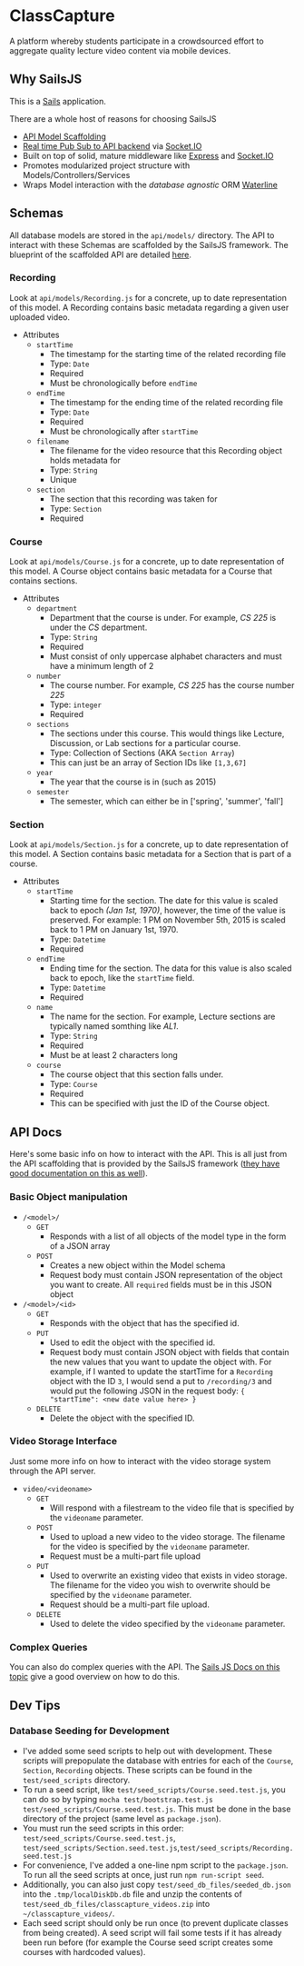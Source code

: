 # ClassCapture
A platform whereby students participate in a crowdsourced effort to aggregate quality lecture video content via mobile devices.

## Why SailsJS
This is a [Sails](http://sailsjs.org) application.

There are a whole host of reasons for choosing SailsJS

- [API Model Scaffolding](https://youtu.be/GK-tFvpIR7c?t=1m35s)
- [Real time Pub Sub to API backend](https://youtu.be/GK-tFvpIR7c?t=5m20s) via [Socket.IO](http://socket.io/)
- Built on top of solid, mature middleware like [Express](http://expressjs.com/) and [Socket.IO](http://socket.io/)
- Promotes modularized project structure with Models/Controllers/Services
- Wraps Model interaction with the *database agnostic* ORM [Waterline](https://github.com/balderdashy/waterline)
	
## Schemas
All database models are stored in the `api/models/` directory.
The API to interact with these Schemas are scaffolded by the SailsJS framework.
The blueprint of the scaffolded API are detailed [here](http://sailsjs.org/documentation/reference/blueprint-api).

### Recording
Look at `api/models/Recording.js` for a concrete, up to date representation of this model. A Recording contains basic metadata regarding a given user uploaded video.

- Attributes
	- `startTime`
		- The timestamp for the starting time of the related recording file
		- Type: `Date`
		- Required
		- Must be chronologically before `endTime`
	- `endTime`
		- The timestamp for the ending time of the related recording file
		- Type: `Date`
		- Required
		- Must be chronologically after `startTime`
	- `filename`
		- The filename for the video resource that this Recording object holds metadata for
		- Type: `String`
		- Unique
	- `section`
		- The section that this recording was taken for
		- Type: `Section`
		- Required
		
### Course
Look at `api/models/Course.js` for a concrete, up to date representation of this model. A Course object contains basic metadata for a Course that contains sections.

- Attributes
	- `department`
		- Department that the course is under. For example, *CS 225* is under the *CS* department.
		- Type: `String`
		- Required
		- Must consist of only uppercase alphabet characters and must have a minimum length of 2
	- `number`
		- The course number. For example, *CS 225* has the course number *225*
		- Type: `integer`
		- Required
	- `sections`
		- The sections under this course. This would things like Lecture, Discussion, or Lab sections for a particular course.
		- Type: Collection of Sections (AKA `Section Array`)
		- This can just be an array of Section IDs like `[1,3,67]`	
	- `year`
		- The year that the course is in (such as 2015)
	- `semester`
		- The semester, which can either be in ['spring', 'summer', 'fall']
	
### Section
Look at `api/models/Section.js` for a concrete, up to date representation of this model. A Section contains basic metadata for a Section that is part of a course.

- Attributes
	- `startTime`
		- Starting time for the section. The date for this value is scaled back to epoch *(Jan 1st, 1970)*, however, the time of the value is preserved. For example: 1 PM on November 5th, 2015 is scaled back to 1 PM on January 1st, 1970.
		- Type: `Datetime`
		- Required
	- `endTime`
		- Ending time for the section. The data for this value is also scaled back to epoch, like the `startTime` field.
		- Type: `Datetime`
		- Required
	- `name`
		- The name for the section. For example, Lecture sections are typically named somthing like *AL1*.
		- Type: `String`
		- Required
		- Must be at least 2 characters long
	- `course`
		- The course object that this section falls under.
		- Type: `Course`
		- Required
		- This can be specified with just the ID of the Course object.
		
## API Docs
Here's some basic info on how to interact with the API. This is all just from the API scaffolding that is provided by the SailsJS framework ([they have good documentation on this as well](http://sailsjs.org/documentation/reference/blueprint-api)).

### Basic Object manipulation
- `/<model>/`
	- `GET`
		- Responds with a list of all objects of the model type in the form of a JSON array
	- `POST`
		- Creates a new object within the Model schema
		- Request body must contain JSON representation of the object you want to create. All `required` fields must be in this JSON object
- `/<model>/<id>`
	- `GET`
		- Responds with the object that has the specified id.
	- `PUT`
		- Used to edit the object with the specified id.
		- Request body must contain JSON object with fields that contain the new values that you want to update the object with. For example, if I wanted to update the startTime for a `Recording` object with the ID `3`, I would send a put to `/recording/3` and would put the following JSON in the request body: `{ "startTime": <new date value here> }`
	- `DELETE`
		- Delete the object with the specified ID.
		
### Video Storage Interface
Just some more info on how to interact with the video storage system through the API server.

- `video/<videoname>`
	- `GET`
		- Will respond with a filestream to the video file that is specified by the `videoname` parameter.
	- `POST`
		- Used to upload a new video to the video storage. The filename for the video is specified by the `videoname` parameter.
		- Request must be a multi-part file upload
	- `PUT`
		- Used to overwrite an existing video that exists in video storage. The filename for the video you wish to overwrite should be specified by the `videoname` parameter.
		- Request should be a multi-part file upload.
	- `DELETE`
		- Used to delete the video specified by the `videoname` parameter.
		
### Complex Queries
You can also do complex queries with the API. The [Sails JS Docs on this topic](http://sailsjs.org/documentation/reference/blueprint-api/find-where) give a good overview on how to do this.

## Dev Tips

### Database Seeding for Development
- I've added some seed scripts to help out with development. These scripts will prepopulate the database with entries for each of the `Course`, `Section`, `Recording` objects. These scripts can be found in the `test/seed_scripts` directory.
- To run a seed script, like `test/seed_scripts/Course.seed.test.js`, you can do so by typing `mocha test/bootstrap.test.js test/seed_scripts/Course.seed.test.js`. This must be done in the base directory of the project (same level as `package.json`).
- You must run the seed scripts in this order: `test/seed_scripts/Course.seed.test.js`, `test/seed_scripts/Section.seed.test.js`,`test/seed_scripts/Recording.seed.test.js`
- For convenience, I've added a one-line npm script to the `package.json`. To run all the seed scripts at once, just run `npm run-script seed`.
- Additionally, you can also just copy `test/seed_db_files/seeded_db.json` into the `.tmp/localDiskDb.db` file and unzip the contents of `test/seed_db_files/classcapture_videos.zip` into `~/classcapture_videos/`.
- Each seed script should only be run once (to prevent duplicate classes from being created). A seed script will fail some tests if it has already been run before (for example the Course seed script creates some courses with hardcoded values).
